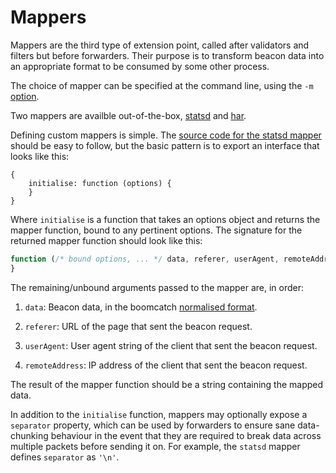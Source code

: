 # Mappers

Mappers are the third type of extension point,
called after validators and filters
but before forwarders.
Their purpose is to transform beacon data
into an appropriate format
to be consumed by some other process.

The choice of mapper
can be specified at the command line,
using the `-m` [option].

Two mappers are availble out-of-the-box,
[statsd] and [har].

Defining custom mappers is simple.
The [source code for the statsd mapper][src]
should be easy to follow,
but the basic pattern
is to export an interface
that looks like this:

```javscript
{
    initialise: function (options) {
    }
}
```

Where `initialise` is a function
that takes an options object
and returns the mapper function,
bound to any pertinent options.
The signature for
the returned mapper function
should look like this:

```javascript
function (/* bound options, ... */ data, referer, userAgent, remoteAddress) {
}
```

The remaining/unbound arguments
passed to the mapper
are, in order:

1. `data`:
   Beacon data,
   in the boomcatch [normalised format][format].

2. `referer`:
   URL of the page
   that sent the beacon request.

3. `userAgent`:
   User agent string of the client
   that sent the beacon request.

4. `remoteAddress`:
   IP address of the client
   that sent the beacon request.

The result of
the mapper function
should be a string
containing the mapped data.

In addition to
the `initialise` function,
mappers may optionally expose
a `separator` property,
which can be used by forwarders
to ensure sane data-chunking behaviour
in the event that
they are required
to break data
across multiple packets
before sending it on.
For example,
the `statsd` mapper
defines `separator`
as `'\n'`.

[option]: ../../README.md#from-the-command-line
[statsd]: statsd.md
[har]: har.md
[src]: ../../src/mappers/statsd.js
[format]: ../data.md


